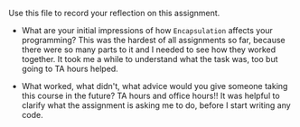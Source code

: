 Use this file to record your reflection on this assignment.

- What are your initial impressions of how `Encapsulation` affects your programming?
This was the hardest of all assignments so far, because there were so many parts to it and I needed to see how they worked together. It took me a while to understand what the task was, too but going to TA hours helped. 

- What worked, what didn't, what advice would you give someone taking this course in the future?
TA hours and office hours!! It was helpful to clarify what the assignment is asking me to do, before I start writing any code. 